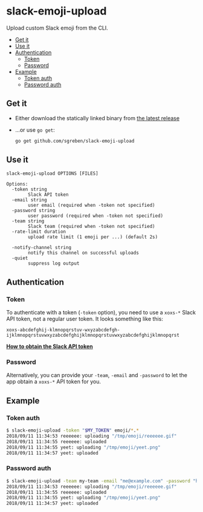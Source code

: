# slack-emoji-upload

Upload custom Slack emoji from the CLI.

<!-- TOC -->

- [Get it](#get-it)
- [Use it](#use-it)
- [Authentication](#authentication)
  - [Token](#token)
  - [Password](#password)
- [Example](#example)
  - [Token auth](#token-auth)
  - [Password auth](#password-auth)

<!-- /TOC -->


## Get it

- Either download the statically linked binary from [the latest release](https://github.com/sgreben/slack-emoji-upload/releases/latest)

- ...or use `go get`:
    ```sh
    go get github.com/sgreben/slack-emoji-upload
    ```

## Use it

```text
slack-emoji-upload OPTIONS [FILES]

Options:
  -token string
        Slack API token
  -email string
        user email (required when -token not specified)
  -password string
        user password (required when -token not specified)
  -team string
        Slack team (required when -token not specified)
  -rate-limit duration
        upload rate limit (1 emoji per ...) (default 2s)

  -notify-channel string
        notify this channel on successful uploads
  -quiet
        suppress log output
```

## Authentication

### Token

To authenticate with a token (`-token` option), you need to use a `xoxs-*` Slack API token, not a regular user token. It looks something like this:

```
xoxs-abcdefghij-klmnopqrstuv-wxyzabcdefgh-ijklmnopqrstuvwxyzabcdefghijklmnopqrstuvwxyzabcdefghijklmnopqrst
```

[**How to obtain the Slack API token**](https://github.com/jackellenberger/emojme#finding-a-slack-token)

### Password

Alternatively, you can provide your `-team`, `-email` and `-password` to let the app obtain a `xoxs-*` API token for you.

## Example

### Token auth

```sh
$ slack-emoji-upload -token "$MY_TOKEN" emoji/*.*
2018/09/11 11:34:53 reeeeee: uploading "/tmp/emoji/reeeeee.gif"
2018/09/11 11:34:55 reeeeee: uploaded
2018/09/11 11:34:55 yeet: uploading "/tmp/emoji/yeet.png"
2018/09/11 11:34:57 yeet: uploaded
```

### Password auth

```sh
$ slack-emoji-upload -team my-team -email "me@example.com" -password "hunter2" emoji/*.*
2018/09/11 11:34:53 reeeeee: uploading "/tmp/emoji/reeeeee.gif"
2018/09/11 11:34:55 reeeeee: uploaded
2018/09/11 11:34:55 yeet: uploading "/tmp/emoji/yeet.png"
2018/09/11 11:34:57 yeet: uploaded
```
